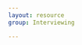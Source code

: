 ```yaml
---
layout: resource
group: Interviewing

---
```

<!-- General resources go here -->

<!-- ####Core -->

<!-- ####Intermediate -->

<!-- ####Advanced -->

<!-- ####Jedi -->
